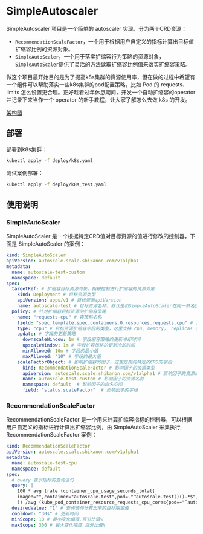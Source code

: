# SimpleAutoscaler

SimpleAutoscaler 项目是一个简单的 autoscaler 实现，分为两个CRD资源：
- `RecommendationScaleFactor`，一个用于根据用户自定义的指标计算出目标值扩缩容比例的资源对象。
- `SimpleAutoScaler`，一个用于落实扩缩容行为策略的资源对象，`SimpleAutoScaler`提供了灵活的方法读取扩缩容比例值来落实扩缩容策略。

做这个项目最开始目的是为了提高k8s集群的资源使用率，但在做的过程中希望有一个组件可以帮助落实一些k8s集群的pod配置策略，比如 Pod 的 requests、limits 怎么设置更合理。正好趁着过年休息期间，开发一个自动扩缩容的operator并记录下来当作一个 operator 的新手教程，让大家了解怎么去做 k8s 的开发。

[架构图](https://github.com/tensorbytes/simplescale/blob/main/docs/Architecture.md)


## 部署

部署到k8s集群：
```bash
kubectl apply -f deploy/k8s.yaml
```

测试案例部署：
```bash
kubectl apply -f deploy/k8s_test.yaml
```

## 使用说明

### SimpleAutoScaler

SimpleAutoScaler 是一个根据特定CRD值对目标资源的值进行修改的控制器，下面是 SimpleAutoScaler 的案例：

```yaml
kind: SimpleAutoScaler 
apiVersion: autoscale.scale.shikanon.com/v1alpha1
metadata:
  name: autoscale-test-custom
  namespace: default
spec:
  targetRef: # 扩缩容目标资源对象，指被控制进行扩缩容的资源对象
    kind: Deployment # 目标资源类型
    apiVersion: apps/v1 # 目标资源apiVersion
    name: autoscale-test # 目标资源名称，默认是和SimpleAutoScaler在同一命名空间下的
  policy: # 针对扩缩容目标资源的扩缩容策略
  - name: "requests-cpu" # 容策略名称
    field: "spec.template.spec.containers.0.resources.requests.cpu" # 目标资源被修改的字段路径，SimpleAutoScaler 通过修改这个值来控制目标资源
    type: "cpu" # 目标资源扩缩容字段的类型，这里支持 cpu, memory， replicas 和 other
    update: # 字段的更新策略
      downscaleWindow: 1m # 字段缩容策略的更新冷却时间
      upscaleWindow: 1m # 字段扩容策略的更新冷却时间
      minAllowed: 10m # 字段的最小值
      maxAllowed: "10" # 字段的最大值
    scaleFactorObject: # 影响扩缩容的因子，这里是指向特定的CRD的字段
      kind: RecommendationScaleFactor # 影响因子的资源类型
      apiVersion: autoscale.scale.shikanon.com/v1alpha1 # 影响因子的资源apiVersion
      name: autoscale-test-custom # 影响因子的资源名称
      namespace: default  # 影响因子的命名空间
      field: "status.scaleFactor"  # 影响因子的字段
```

### RecommendationScaleFactor

RecommendationScaleFactor 是一个用来计算扩缩容指标的控制器，可以根据用户自定义的指标进行计算出扩缩容比例，由 SimpleAutoScaler 采集执行, RecommendationScaleFactor 案例：

```yaml
kind: RecommendationScaleFactor
apiVersion: autoscale.scale.shikanon.com/v1alpha1
metadata:
  name: autoscale-test-cpu
  namespace: default
spec:
  # query 表示指标的查询语句
  query: |
    100 * avg (rate (container_cpu_usage_seconds_total{
    image!="",container="autoscale-test",pod=~"^autoscale-test()().*$",kubernetes_io_hostname=~"^.*$"}[5m]
    )) /avg (kube_pod_container_resource_requests_cpu_cores{pod=~"^autoscale-test()().*$"})
  desiredValue: "1" # 查询语句计算出来的目标期望值
  cooldown: "30s" # 更新时间
  minScope: 10 # 最小变化幅度,百分比值%
  maxScope: 300 # 最大变化幅度,百分比值%
```